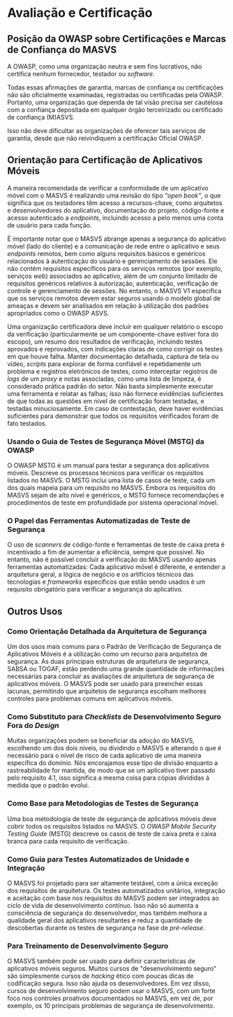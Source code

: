 # Avaliação e Certificação

## Posição da OWASP sobre Certificações e Marcas de Confiança do MASVS

A OWASP, como uma organização neutra e sem fins lucrativos, não certifica nenhum fornecedor, testador ou *software*.

Todas essas afirmações de garantia, marcas de confiança ou certificações não são oficialmente examinadas, registradas ou certificadas pela OWASP. Portanto, uma organização que dependa de tal visão precisa ser cautelosa com a confiança depositada em qualquer órgão terceirizado ou certificado de confiança (M)ASVS.

Isso não deve dificultar as organizações de oferecer tais serviços de garantia, desde que não reivindiquem a certificação Oficial OWASP.


## Orientação para Certificação de Aplicativos Móveis

A maneira recomendada de verificar a conformidade de um aplicativo móvel com o MASVS é realizando uma revisão do tipo *"open book"*, o que significa que os testadores têm acesso a recursos-chave, como arquitetos e desenvolvedores do aplicativo, documentação do projeto, código-fonte e acesso autenticado a *endpoints*, incluindo acesso a pelo menos uma conta de usuário para cada função.

É importante notar que o MASVS abrange apenas a segurança do aplicativo móvel (lado do cliente) e a comunicação de rede entre o aplicativo e seus *endpoints* remotos, bem como alguns requisitos básicos e genéricos relacionados à autenticação do usuário e gerenciamento de sessões. Ele não contém requisitos específicos para os serviços remotos (por exemplo, serviços *web*) associados ao aplicativo, além de um conjunto limitado de requisitos genéricos relativos à autorização, autenticação, verificação de controle e gerenciamento de sessões. No entanto, o MASVS V1 especifica que os serviços remotos devem estar seguros usando o modelo global de ameaças e devem ser analisados em relação à utilização dos padrões apropriados como o OWASP ASVS.

Uma organização certificadora deve incluir em qualquer relatório o escopo da verificação (particularmente se um componente-chave estiver fora do escopo), um resumo dos resultados de verificação, incluindo testes aprovados e reprovados, com indicações claras de como corrigir os testes em que houve falha. Manter documentação detalhada, captura de tela ou vídeo, *scripts* para explorar de forma confiável e repetidamente um problema e registros eletrônicos de testes, como interceptar registros de *logs* de um *proxy* e notas associadas, como uma lista de limpeza, é considerado prática padrão do setor. Não basta simplesmente executar uma ferramenta e relatar as falhas; isso não fornece evidências suficientes de que todas as questões em nível de certificação foram testadas, e testadas minuciosamente. Em caso de contestação, deve haver evidências suficientes para demonstrar que todos os requisitos verificados foram de fato testados.

<!-- \pagebreak -->

### Usando o Guia de Testes de Segurança Móvel (MSTG) da OWASP

O OWASP MSTG é um manual para testar a segurança dos aplicativos móveis. Descreve os processos técnicos para verificar os requisitos listados no MASVS. O MSTG inclui uma lista de casos de teste, cada um dos quais mapeia para um requisito no MASVS. Embora os requisitos do MASVS sejam de alto nível e genéricos, o MSTG fornece recomendações e procedimentos de teste em profundidade por sistema operacional móvel.

### O Papel das Ferramentas Automatizadas de Teste de Segurança

O uso de *scanners* de código-fonte e ferramentas de teste de caixa preta é incentivado a fim de aumentar a eficiência, sempre que possível. No entanto, não é possível concluir a verificação do MASVS usando apenas ferramentas automatizadas: Cada aplicativo móvel é diferente, e entender a arquitetura geral, a lógica de negócio e os artifícios técnicos das tecnologias e *frameworks* específicos que estão sendo usados é um requisito obrigatório para verificar a segurança do aplicativo.

## Outros Usos

### Como Orientação Detalhada da Arquitetura de Segurança

Um dos usos mais comuns para o Padrão de Verificação de Segurança de Aplicativos Móveis é a utilização como um recurso para arquitetos de segurança. As duas principais estruturas de arquitetura de segurança, SABSA ou TOGAF, estão perdendo uma grande quantidade de informações necessárias para concluir as avaliações de arquitetura de segurança de aplicativos móveis. O MASVS pode ser usado para preencher essas lacunas, permitindo que arquitetos de segurança escolham melhores controles para problemas comuns em aplicativos móveis.

### Como Substituto para *Checklists* de Desenvolvimento Seguro Fora do *Design*

Muitas organizações podem se beneficiar da adoção do MASVS, escolhendo um dos dois níveis, ou dividindo o MASVS e alterando o que é necessário para o nível de risco de cada aplicativo de uma maneira específica do domínio. Nós encorajamos esse tipo de divisão enquanto a rastreabilidade for mantida, de modo que se um aplicativo tiver passado pelo requisito 4.1, isso significa a mesma coisa para cópias divididas à medida que o padrão evolui.

### Como Base para Metodologias de Testes de Segurança

Uma boa metodologia de teste de segurança de aplicativos móveis deve cobrir todos os requisitos listados no MASVS. O *OWASP Mobile Security Testing Guide* (MSTG) descreve os casos de teste de caixa preta e caixa branca para cada requisito de verificação.

### Como Guia para Testes Automatizados de Unidade e Integração

O MASVS foi projetado para ser altamente testável, com a única exceção dos requisitos de arquitetura. Os testes automatizados unitários, integração e aceitação com base nos requisitos do MASVS podem ser integrados ao ciclo de vida de desenvolvimento contínuo. Isso não só aumenta a consciência de segurança do desenvolvedor, mas também melhora a qualidade geral dos aplicativos resultantes e reduz a quantidade de descobertas durante os testes de segurança na fase de *pré-release*.

### Para Treinamento de Desenvolvimento Seguro

O MASVS também pode ser usado para definir características de aplicativos móveis seguros. Muitos cursos de "desenvolvimento seguro" são simplesmente cursos de *hacking* ético com poucas dicas de codificação segura. Isso não ajuda os desenvolvedores. Em vez disso, cursos de desenvolvimento seguro podem usar o MASVS, com um forte foco nos controles proativos documentados no MASVS, em vez de, por exemplo, os 10 principais problemas de segurança de desenvolvimento.
